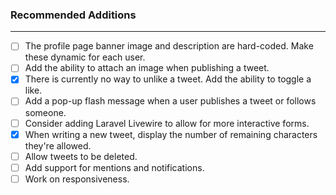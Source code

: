 ### Recommended Additions

---

- [ ] The profile page banner image and description are hard-coded. Make these dynamic for each user.
- [ ] Add the ability to attach an image when publishing a tweet.
- [x] There is currently no way to unlike a tweet. Add the ability to toggle a like.
- [ ] Add a pop-up flash message when a user publishes a tweet or follows someone.
- [ ] Consider adding Laravel Livewire to allow for more interactive forms.
- [x] When writing a new tweet, display the number of remaining characters they're allowed.
- [ ] Allow tweets to be deleted.
- [ ] Add support for mentions and notifications.
- [ ] Work on responsiveness.
